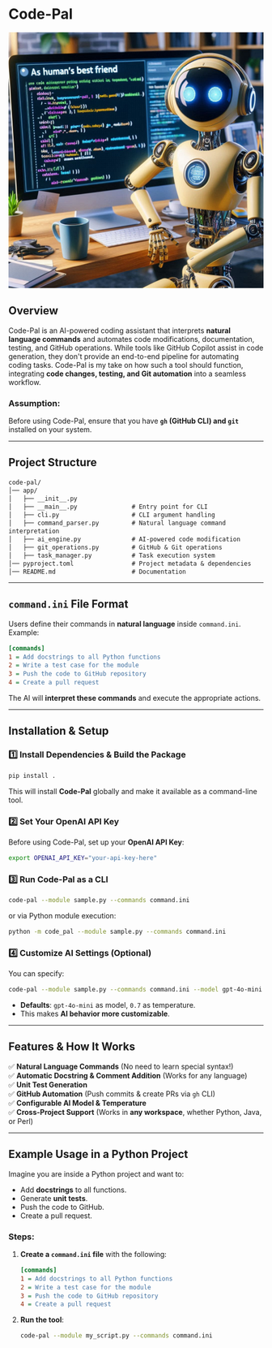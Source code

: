 # Code-Pal
![Image](./images/code-pal-pic.png)

## Overview
Code-Pal is an AI-powered coding assistant that interprets **natural language commands** and automates code modifications, documentation, testing, and GitHub operations. While tools like GitHub Copilot assist in code generation, they don't provide an end-to-end pipeline for automating coding tasks. Code-Pal is my take on how such a tool should function, integrating **code changes, testing, and Git automation** into a seamless workflow.

### **Assumption:**
Before using Code-Pal, ensure that you have **`gh` (GitHub CLI) and `git`** installed on your system.

---

## Project Structure

```
code-pal/
│── app/
│   ├── __init__.py
│   ├── __main__.py               # Entry point for CLI
│   ├── cli.py                    # CLI argument handling
│   ├── command_parser.py         # Natural language command interpretation
│   ├── ai_engine.py              # AI-powered code modification
│   ├── git_operations.py         # GitHub & Git operations
│   ├── task_manager.py           # Task execution system
│── pyproject.toml                # Project metadata & dependencies
│── README.md                     # Documentation
```

---

## `command.ini` File Format

Users define their commands in **natural language** inside `command.ini`. Example:

```ini
[commands]
1 = Add docstrings to all Python functions
2 = Write a test case for the module
3 = Push the code to GitHub repository
4 = Create a pull request
```

The AI will **interpret these commands** and execute the appropriate actions.

---

## Installation & Setup

### **1️⃣ Install Dependencies & Build the Package**
```sh
pip install .
```
This will install **Code-Pal** globally and make it available as a command-line tool.

### **2️⃣ Set Your OpenAI API Key**
Before using Code-Pal, set up your **OpenAI API Key**:
```sh
export OPENAI_API_KEY="your-api-key-here"
```

### **3️⃣ Run Code-Pal as a CLI**
```sh
code-pal --module sample.py --commands command.ini
```

or via Python module execution:
```sh
python -m code_pal --module sample.py --commands command.ini
```

### **4️⃣ Customize AI Settings (Optional)**
You can specify:
```sh
code-pal --module sample.py --commands command.ini --model gpt-4o-mini --temperature 0.5
```
- **Defaults**: `gpt-4o-mini` as model, `0.7` as temperature.
- This makes **AI behavior more customizable**.

---

## Features & How It Works
✅ **Natural Language Commands** (No need to learn special syntax!)  
✅ **Automatic Docstring & Comment Addition** (Works for any language)  
✅ **Unit Test Generation**  
✅ **GitHub Automation** (Push commits & create PRs via `gh` CLI)  
✅ **Configurable AI Model & Temperature**  
✅ **Cross-Project Support** (Works in **any workspace**, whether Python, Java, or Perl)  

---

## Example Usage in a Python Project
Imagine you are inside a Python project and want to:
- Add **docstrings** to all functions.
- Generate **unit tests**.
- Push the code to GitHub.
- Create a pull request.

### **Steps:**
1. **Create a `command.ini` file** with the following:
   ```ini
   [commands]
   1 = Add docstrings to all Python functions
   2 = Write a test case for the module
   3 = Push the code to GitHub repository
   4 = Create a pull request
   ```
2. **Run the tool**:
   ```sh
   code-pal --module my_script.py --commands command.ini
   ```


